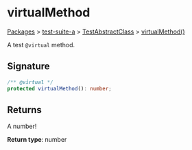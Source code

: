 # virtualMethod

[Packages](/) > [test-suite-a](/test-suite-a/) > [TestAbstractClass](/test-suite-a/testabstractclass-class/) > [virtualMethod()](/test-suite-a/testabstractclass-class/virtualmethod-method)

A test `@virtual` method.

<h2 id="virtualmethod-signature">Signature</h2>

```typescript
/** @virtual */
protected virtualMethod(): number;
```

<h2 id="virtualmethod-returns">Returns</h2>

A number!

**Return type**: number
